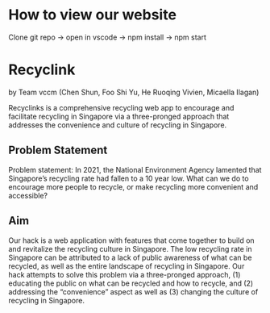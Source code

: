 # How to view our website
Clone git repo -> open in vscode -> npm install -> npm start

# Recyclink

by Team vccm (Chen Shun, Foo Shi Yu, He Ruoqing Vivien, Micaella Ilagan)

Recyclinks is a comprehensive recycling web app to encourage and facilitate recycling in Singapore via a three-pronged approach that addresses the convenience and culture of recycling in Singapore.

## Problem Statement

Problem statement: In 2021, the National Environment Agency lamented that Singapore’s recycling rate had fallen to a 10 year low. What can we do to encourage more people to recycle, or make recycling more convenient and accessible?

## Aim

Our hack is a web application with features that come together to build on and revitalize the recycling culture in Singapore. The low recycling rate in Singapore can be attributed to a lack of public awareness of what can be recycled, as well as the entire landscape of recycling in Singapore. Our hack attempts to solve this problem via a three-pronged approach, (1) educating the public on what can be recycled and how to recycle, and (2) addressing the “convenience” aspect as well as (3) changing the culture of recycling in Singapore.


